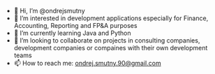 - 👋 Hi, I’m @ondrejsmutny
- 👀 I’m interested in development applications especially for Finance, Accounting, Reporting and FP&A purposes
- 🌱 I’m currently learning Java and Python
- 💞️ I’m looking to collaborate on projects in consulting companies, development companies or compaines with their own development teams
- 📫 How to reach me: ondrej.smutny.90@gmail.com

<!---
ondrejsmutny/ondrejsmutny is a ✨ special ✨ repository because its `README.md` (this file) appears on your GitHub profile.
You can click the Preview link to take a look at your changes.
--->
